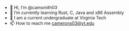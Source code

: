 - 👋 Hi, I’m @camsmith03
- 🌱 I’m currently learning Rust, C, Java and x86 Assembly 
- 🏫 I am a current undergraduate at Virginia Tech
- 📫 How to reach me camerons03@vt.edu

<!---
camsmith03/camsmith03 is a ✨ special ✨ repository because its `README.md` (this file) appears on your GitHub profile.
You can click the Preview link to take a look at your changes.
--->
